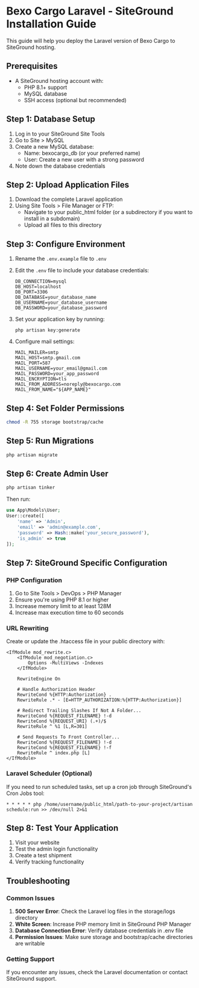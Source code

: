 # Bexo Cargo Laravel - SiteGround Installation Guide

This guide will help you deploy the Laravel version of Bexo Cargo to SiteGround hosting.

## Prerequisites

- A SiteGround hosting account with:
  - PHP 8.1+ support
  - MySQL database
  - SSH access (optional but recommended)

## Step 1: Database Setup

1. Log in to your SiteGround Site Tools
2. Go to Site > MySQL
3. Create a new MySQL database:
   - Name: bexocargo_db (or your preferred name)
   - User: Create a new user with a strong password
4. Note down the database credentials

## Step 2: Upload Application Files

1. Download the complete Laravel application
2. Using Site Tools > File Manager or FTP:
   - Navigate to your public_html folder (or a subdirectory if you want to install in a subdomain)
   - Upload all files to this directory

## Step 3: Configure Environment

1. Rename the `.env.example` file to `.env`
2. Edit the `.env` file to include your database credentials:
   ```
   DB_CONNECTION=mysql
   DB_HOST=localhost
   DB_PORT=3306
   DB_DATABASE=your_database_name
   DB_USERNAME=your_database_username
   DB_PASSWORD=your_database_password
   ```

3. Set your application key by running:
   ```
   php artisan key:generate
   ```

4. Configure mail settings:
   ```
   MAIL_MAILER=smtp
   MAIL_HOST=smtp.gmail.com
   MAIL_PORT=587
   MAIL_USERNAME=your_email@gmail.com
   MAIL_PASSWORD=your_app_password
   MAIL_ENCRYPTION=tls
   MAIL_FROM_ADDRESS=noreply@bexocargo.com
   MAIL_FROM_NAME="${APP_NAME}"
   ```

## Step 4: Set Folder Permissions

```bash
chmod -R 755 storage bootstrap/cache
```

## Step 5: Run Migrations

```bash
php artisan migrate
```

## Step 6: Create Admin User

```bash
php artisan tinker
```

Then run:
```php
use App\Models\User;
User::create([
    'name' => 'Admin',
    'email' => 'admin@example.com',
    'password' => Hash::make('your_secure_password'),
    'is_admin' => true
]);
```

## Step 7: SiteGround Specific Configuration

### PHP Configuration

1. Go to Site Tools > DevOps > PHP Manager
2. Ensure you're using PHP 8.1 or higher
3. Increase memory limit to at least 128M
4. Increase max execution time to 60 seconds

### URL Rewriting

Create or update the .htaccess file in your public directory with:

```
<IfModule mod_rewrite.c>
    <IfModule mod_negotiation.c>
        Options -MultiViews -Indexes
    </IfModule>

    RewriteEngine On

    # Handle Authorization Header
    RewriteCond %{HTTP:Authorization} .
    RewriteRule .* - [E=HTTP_AUTHORIZATION:%{HTTP:Authorization}]

    # Redirect Trailing Slashes If Not A Folder...
    RewriteCond %{REQUEST_FILENAME} !-d
    RewriteCond %{REQUEST_URI} (.+)/$
    RewriteRule ^ %1 [L,R=301]

    # Send Requests To Front Controller...
    RewriteCond %{REQUEST_FILENAME} !-d
    RewriteCond %{REQUEST_FILENAME} !-f
    RewriteRule ^ index.php [L]
</IfModule>
```

### Laravel Scheduler (Optional)

If you need to run scheduled tasks, set up a cron job through SiteGround's Cron Jobs tool:

```
* * * * * php /home/username/public_html/path-to-your-project/artisan schedule:run >> /dev/null 2>&1
```

## Step 8: Test Your Application

1. Visit your website
2. Test the admin login functionality
3. Create a test shipment
4. Verify tracking functionality

## Troubleshooting

### Common Issues

1. **500 Server Error**: Check the Laravel log files in the storage/logs directory
2. **White Screen**: Increase PHP memory limit in SiteGround PHP Manager
3. **Database Connection Error**: Verify database credentials in .env file
4. **Permission Issues**: Make sure storage and bootstrap/cache directories are writable

### Getting Support

If you encounter any issues, check the Laravel documentation or contact SiteGround support.